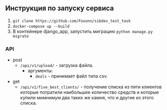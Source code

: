 ## Инструкция по запуску сервиса

1. `git clone https://github.com/Foxonn/sibdev_test_task`
2. `docker-compose up --build`
3. В контейнере django_app, запустить миграцию `python manage.py migrate`

### API

- post
    - `/api/v1/upload/` - загрузка файла.
        - аргументы:
            - `deals` - принимает файл типа csv.
- get
    - `/api/v1/five_best_clients/` - получение списка из пяти
      клиентов которые потратили наибольшее количество средств и которые купили
      мимнимум два таких же камня, что и другие из этого списка.